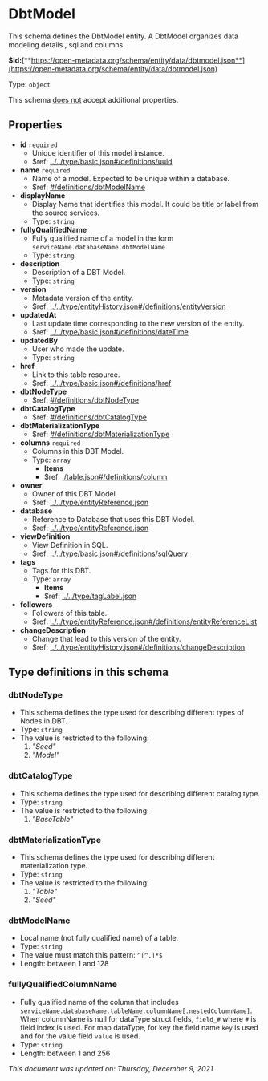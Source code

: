 # DbtModel

This schema defines the DbtModel entity. A DbtModel organizes data modeling details , sql and columns.

**$id:**[**https://open-metadata.org/schema/entity/data/dbtmodel.json**](https://open-metadata.org/schema/entity/data/dbtmodel.json)

Type: `object`

This schema <u>does not</u> accept additional properties.

## Properties
- **id** `required`
  - Unique identifier of this model instance.
  - $ref: [../../type/basic.json#/definitions/uuid](../types/basic.md#uuid)
- **name** `required`
  - Name of a model. Expected to be unique within a database.
  - $ref: [#/definitions/dbtModelName](#dbtmodelname)
- **displayName**
  - Display Name that identifies this model. It could be title or label from the source services.
  - Type: `string`
- **fullyQualifiedName**
  - Fully qualified name of a model in the form `serviceName.databaseName.dbtModelName`.
  - Type: `string`
- **description**
  - Description of a DBT Model.
  - Type: `string`
- **version**
  - Metadata version of the entity.
  - $ref: [../../type/entityHistory.json#/definitions/entityVersion](../types/entityhistory.md#entityversion)
- **updatedAt**
  - Last update time corresponding to the new version of the entity.
  - $ref: [../../type/basic.json#/definitions/dateTime](../types/basic.md#datetime)
- **updatedBy**
  - User who made the update.
  - Type: `string`
- **href**
  - Link to this table resource.
  - $ref: [../../type/basic.json#/definitions/href](../types/basic.md#href)
- **dbtNodeType**
  - $ref: [#/definitions/dbtNodeType](#dbtnodetype)
- **dbtCatalogType**
  - $ref: [#/definitions/dbtCatalogType](#dbtcatalogtype)
- **dbtMaterializationType**
  - $ref: [#/definitions/dbtMaterializationType](#dbtmaterializationtype)
- **columns** `required`
  - Columns in this DBT Model.
  - Type: `array`
    - **Items**
    - $ref: [./table.json#/definitions/column](./table.md#column)
- **owner**
  - Owner of this DBT Model.
  - $ref: [../../type/entityReference.json](../types/entityreference.md)
- **database**
  - Reference to Database that uses this DBT Model.
  - $ref: [../../type/entityReference.json](../types/entityreference.md)
- **viewDefinition**
  - View Definition in SQL.
  - $ref: [../../type/basic.json#/definitions/sqlQuery](../types/basic.md#sqlquery)
- **tags**
  - Tags for this DBT.
  - Type: `array`
    - **Items**
    - $ref: [../../type/tagLabel.json](../types/taglabel.md)
- **followers**
  - Followers of this table.
  - $ref: [../../type/entityReference.json#/definitions/entityReferenceList](../types/entityreference.md#entityreferencelist)
- **changeDescription**
  - Change that lead to this version of the entity.
  - $ref: [../../type/entityHistory.json#/definitions/changeDescription](../types/entityhistory.md#changedescription)


## Type definitions in this schema
### dbtNodeType

- This schema defines the type used for describing different types of Nodes in DBT.
- Type: `string`
- The value is restricted to the following:  
  1. _"Seed"_
  2. _"Model"_


### dbtCatalogType

- This schema defines the type used for describing different catalog type.
- Type: `string`
- The value is restricted to the following:  
  1. _"BaseTable"_


### dbtMaterializationType

- This schema defines the type used for describing different materialization type.
- Type: `string`
- The value is restricted to the following: 
  1. _"Table"_
  2. _"Seed"_


### dbtModelName

- Local name (not fully qualified name) of a table.
- Type: `string`
- The value must match this pattern: `^[^.]*$`
- Length: between 1 and 128


### fullyQualifiedColumnName

- Fully qualified name of the column that includes `serviceName.databaseName.tableName.columnName[.nestedColumnName]`. When columnName is null for dataType struct fields, `field_#` where `#` is field index is used. For map dataType, for key the field name `key` is used and for the value field `value` is used.
- Type: `string`
- Length: between 1 and 256

_This document was updated on: Thursday, December 9, 2021_